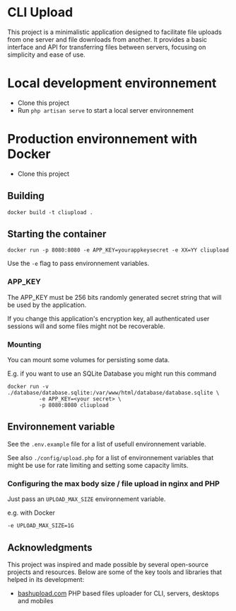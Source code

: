 # CLI Upload

This project is a minimalistic application designed to facilitate file uploads from one server and file downloads from another. 
It provides a basic interface and API for transferring files between servers, focusing on simplicity and ease of use.

# Local development environnement 

- Clone this project
- Run `php artisan serve` to start a local server environnement 


# Production environnement with Docker 

- Clone this project 

## Building 
```shell 
docker build -t cliupload .
```

## Starting the container 

```shell
docker run -p 8080:8080 -e APP_KEY=yourappkeysecret -e XX=YY cliupload
```

Use the `-e` flag to pass environnement variables.

### APP_KEY

The APP_KEY must be 256 bits randomly generated secret string that will be used by the application. 

If you change this application's encryption key, all authenticated user sessions will and some files might not be recoverable.

### Mounting 

You can mount some volumes for persisting some data. 

E.g. if you want to use an SQLite Database you might run this command

```shell
docker run -v ./database/database.sqlite:/var/www/html/database/database.sqlite \
          -e APP_KEY=<your secret> \
          -p 8080:8080 cliupload
```

## Environnement variable

See the `.env.example` file for a list of usefull environnement variable.

See also `./config/upload.php` for a list of environnement variables that might be use for rate limiting and setting some capacity limits.

### Configuring the max body size / file upload in nginx and PHP

Just pass an `UPLOAD_MAX_SIZE` environnement variable.

e.g. with Docker
```
-e UPLOAD_MAX_SIZE=1G
```

## Acknowledgments

This project was inspired and made possible by several open-source projects and resources.
Below are some of the key tools and libraries that helped in its development:
-  [bashupload.com](https://bashupload.com) PHP based files uploader for CLI, servers, desktops and mobiles


